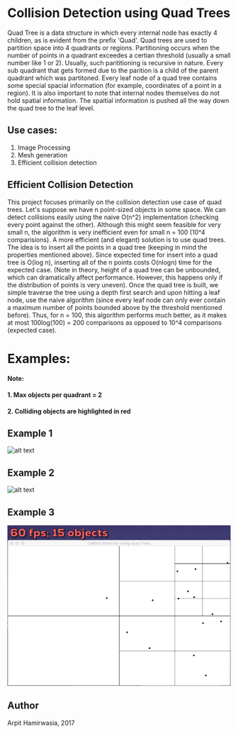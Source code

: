 # Collision Detection using Quad Trees

Quad Tree is a data structure in which every internal node has exactly 4 children, as is evident from the prefix 'Quad'. Quad trees are used to partition space into 4 quadrants or regions. Partitioning occurs when the number of points in a quadrant exceedes a certian threshold (usually a small number like 1 or 2). Usually, such parititioning is recursive in nature. Every sub quadrant that gets formed due to the parition is a child of the parent quadrant which was partitoned. Every leaf node of a quad tree contains some special spacial information (for example, coordinates of a point in a region). It is also important to note that internal nodes themselves do not hold spatial information. The spaitial information is pushed all the way down the quad tree to the leaf level.

## Use cases:

1. Image Processing
2. Mesh generation
3. Efficient collision detection

## Efficient Collision Detection
This project focuses primarily on the collision detection use case of quad trees. Let's suppose we have n point-sized objects in some space. We can detect collisions easily using the naive O(n^2) implementation (checking every point against the other). Although this might seem feasible for very small n, the algorithm is very inefficient even for small n = 100 (10^4 comparisions). A more efficient (and elegant) solution is to use quad trees. The idea is to insert all the points in a quad tree (keeping in mind the properties mentioned above). Since expected time for insert into a quad tree is O(log n), inserting all of the n points costs O(nlogn) time for the expected case. (Note in theory, height of a quad tree can be unbounded, which can dramatically affect performance. However, this happens only if the distribution of points is very uneven). Once the quad tree is built, we simple traverse the tree using a depth first search and upon hitting a leaf node, use the naive algorithm (since every leaf node can only ever contain a maximum number of points bounded above by the threshold mentioned before). Thus, for n = 100, this algorithm performs much better, as it makes at most 100log(100) = 200 comparisons as opposed to 10^4 comparisons (expected case). 

# Examples:

#### Note:
#### 1. Max objects per quadrant = 2
#### 2. Colliding objects are highlighted in red

## Example 1
![alt text](https://github.com/arp001/Collision-Detection-using-Quad-Trees/blob/cd-qd/80fps200objs.gif)
## Example 2
![alt text](https://github.com/arp001/Collision-Detection-using-Quad-Trees/blob/cd-qd/25fps100objs.gif)
## Example 3
![alt text](https://github.com/arp001/Collision-Detection-using-Quad-Trees/blob/cd-qd/60fps15objs.gif)

## Author

Arpit Hamirwasia, 2017
